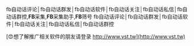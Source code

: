 fb自动话评论│fb自动话群发│fb自动话软件│fb自动话关注│fb自动话私信│fb自动话群控,**FB**采集,**FB**采集助手,**FB**筛号
fb自动话评论│fb自动话群发│fb自动话软件│fb自动话关注│fb自动话私信│fb自动话群控

[😍想了解推广相关软件的朋友请登录 http://www.vst.tw](http://www.vst.tw)



